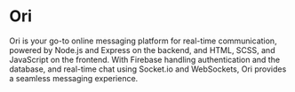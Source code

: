 # Ori
Ori is your go-to online messaging platform for real-time communication, powered by Node.js and Express on the backend, and HTML, SCSS, and JavaScript on the frontend. With Firebase handling authentication and the database, and real-time chat using Socket.io and WebSockets, Ori provides a seamless messaging experience.
